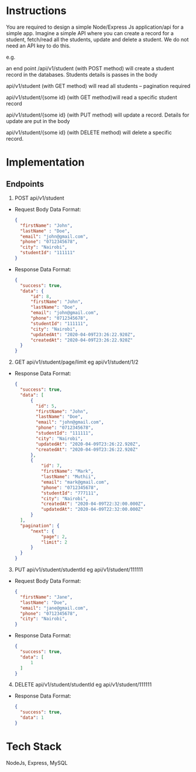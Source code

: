 # Instructions

You are required to design a simple Node/Express Js application/api for a simple app.
Imagine a simple API where you can create a record for a student, fetch/read all the students,
update and delete a student. We do not need an API key to do this.

e.g.

an end point /api/v1/student (with POST method) will create a student record in the databases.
Students details is passes in the body

api/v1/student (with GET method) will read all students – pagination required

api/v1/student/{some id} (with GET method)will read a specific student record

api/v1/student/{some id} (with PUT method) will update a record. Details for update are put in the
body

api/v1/student/{some id} (with DELETE method) will delete a specific record.

# Implementation

## Endpoints

1. POST api/v1/student

- Request Body Data Format:

  ```JSON
  {
    "firstName": "John",
    "lastName" : "Doe",
    "email": "john@gmail.com",
    "phone": "0712345678",
    "city": "Nairobi",
    "studentId": "111111"
  }
  ```

- Response Data Format:
  ```JSON
  {
    "success": true,
    "data": {
        "id": 8,
        "firstName": "John",
        "lastName": "Doe",
        "email": "john@gmail.com",
        "phone": "0712345678",
        "studentId": "111111",
        "city": "Nairobi",
        "updatedAt": "2020-04-09T23:26:22.920Z",
        "createdAt": "2020-04-09T23:26:22.920Z"
    }
  }
  ```

2. GET api/v1/student/page/limit eg api/v1/student/1/2

- Response Data Format:
  ```JSON
  {
    "success": true,
    "data": [
        {
          "id": 5,
          "firstName": "John",
          "lastName": "Doe",
          "email": "john@gmail.com",
          "phone": "0712345678",
          "studentId": "111111",
          "city": "Nairobi",
          "updatedAt": "2020-04-09T23:26:22.920Z",
          "createdAt": "2020-04-09T23:26:22.920Z"
        },
        {
            "id": 7,
            "firstName": "Mark",
            "lastName": "Muthii",
            "email": "mark@gmail.com",
            "phone": "0712345678",
            "studentId": "777111",
            "city": "Nairobi",
            "createdAt": "2020-04-09T22:32:00.000Z",
            "updatedAt": "2020-04-09T22:32:00.000Z"
        }
    ],
    "pagination": {
        "next": {
            "page": 2,
            "limit": 2
        }
    }
  }
  ```

3. PUT api/v1/student/studentId eg api/v1/student/111111

- Request Body Data Format:

  ```JSON
  {
    "firstName": "Jane",
    "lastName": "Doe",
    "email": "jane@gmail.com",
    "phone": "0712345678",
    "city": "Nairobi",
  }
  ```

- Response Data Format:
  ```JSON
  {
    "success": true,
    "data": [
        1
    ]
  }
  ```

4. DELETE api/v1/student/studentId eg api/v1/student/111111

- Response Data Format:
  ```JSON
  {
    "success": true,
    "data": 1
  }
  ```

# Tech Stack

NodeJs, Express, MySQL
